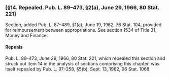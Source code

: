 ### [§14. Repealed. Pub. L. 89–473, §2(a), June 29, 1966, 80 Stat. 221] ###

Section, added Pub. L. 87–489, §1(a), June 19, 1962, 76 Stat. 104, provided for reimbursement between appropriations. See section 1534 of Title 31, Money and Finance.

#### Repeals ####

Pub. L. 89–473, June 29, 1966, 80 Stat. 221, which repealed this section and struck out item 14 in the analysis of sections comprising this chapter, was itself repealed by Pub. L. 97–258, §5(b), Sept. 13, 1982, 96 Stat. 1068.